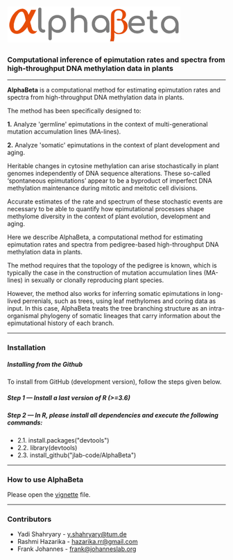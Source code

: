 # ![jlab-code/AlphaBeta](vignettes/alphabeta.png)


### Computational inference of epimutation rates and spectra from high-throughput DNA methylation data in plants


------------------------------------------------------------------------

**AlphaBeta** is a computational method for estimating epimutation rates and spectra from high-throughput DNA methylation data in plants.

The method has been specifically designed to:

**1.** Analyze 'germline' epimutations in the context of multi-generational mutation accumulation lines (MA-lines).

**2.** Analyze 'somatic' epimutations in the context of plant development and aging.

Heritable changes in cytosine methylation can arise stochastically in plant genomes independently of DNA sequence alterations. 
These so-called ‘spontaneous epimutations’ appear to be a byproduct of imperfect DNA methylation maintenance during mitotic and meitotic cell divisions. 

Accurate estimates of the rate and spectrum of these stochastic events are necessary to be able to quantify how epimutational processes shape methylome diversity in the context of plant evolution, development and aging. 

Here we describe AlphaBeta, a computational method for estimating epimutation rates and spectra from pedigree-based high-throughput DNA methylation data in plants. 

The method requires that the topology of the pedigree is known, which is typically the case in the construction of mutation accumulation lines (MA-lines) in sexually or clonally reproducing plant species. 

However, the method also works for inferring somatic epimutations in long-lived perrenials, such as trees, using leaf methylomes and coring data as input. In this case, AlphaBeta treats the tree branching structure as an intra-organismal phylogeny of somatic lineages that carry information about the epimutational history of each branch.  

------------------------------------------------------------------------

### Installation


##### Installing from the Github

To install from GitHub (development version), follow the steps given below. 

##### Step 1 — Install a last version of R (>=3.6)

##### Step 2 — In R, please install all dependencies and execute the following commands:
 - 2.1.  install.packages("devtools")
 - 2.2.  library(devtools)
 - 2.3.  install_github("jlab-code/AlphaBeta")

------------------------------------------------------------------------

### How to use AlphaBeta

Please open the [vignette](https://github.com/jlab-code/AlphaBeta/blob/master/vignettes/AlphaBeta.pdf) file.

------------------------------------------------------------------------
### Contributors

- Yadi Shahryary  -  y.shahryary@tum.de
- Rashmi Hazarika -  hazarika.rr@gmail.com  
- Frank Johannes  -  frank@johanneslab.org 


